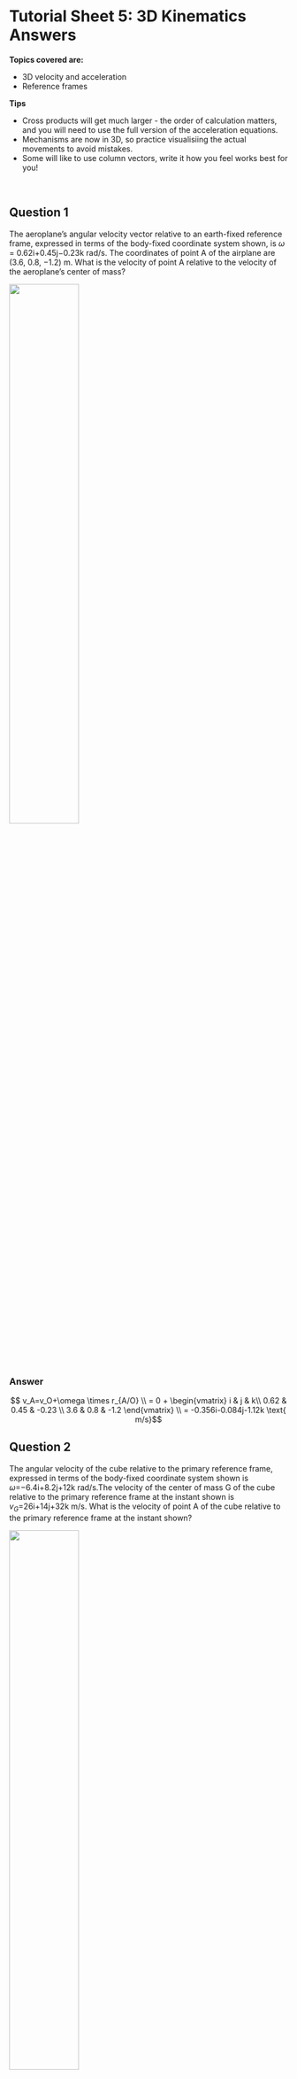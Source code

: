 <script type="text/x-mathjax-config">
  MathJax.Hub.Config({
    tex2jax: {
      inlineMath: [ ['$','$'], ["\\(","\\)"] ],
      processEscapes: true
    }
  });
</script>

<script type="text/javascript" async
  src="https://cdnjs.cloudflare.com/ajax/libs/mathjax/2.7.5/MathJax.js?config=TeX-MML-AM_CHTML">
</script>
<script type="text/javascript" src="tutorialSheetScripts.js"> </script>
<link rel="stylesheet" type="text/css" media="all" href="styles.css">


# Tutorial Sheet 5: 3D Kinematics Answers

**Topics covered are:**
- 3D velocity and acceleration
- Reference frames

**Tips**
- Cross products will get much larger - the order of calculation matters, and you will need to use the full version of the acceleration equations.
- Mechanisms are now in 3D, so practice visualisiing the actual movements to avoid mistakes.
- Some will like to use column vectors, write it how you feel works best for you!

<br>

## Question 1 

The aeroplane’s angular velocity vector relative to an earth-fixed reference frame, expressed in terms of the body-fixed coordinate system shown, is $\omega$ = 0.62i+0.45j−0.23k rad/s. The coordinates of point A of the airplane are (3.6, 0.8, −1.2) m. What is the velocity of point A relative to the velocity of the aeroplane’s center of mass?

<img src = "figs\05_3D_kinematics\Q1.jpg" width="50%"> <br>

### Answer

$$ v_A=v_O+\omega \times r_{A/O} \\ = 0 + \begin{vmatrix}
i & j & k\\
0.62 & 0.45 & -0.23 \\
3.6 & 0.8 & -1.2
\end{vmatrix} \\ 
= -0.356i-0.084j-1.12k \text{ m/s}$$

## Question 2 

The angular velocity of the cube relative to the primary reference frame, expressed in terms of the body-fixed coordinate system shown is $\omega$=−6.4i+8.2j+12k rad/s.The velocity of the center of mass G of the cube relative to the primary reference frame at the instant shown is $v_G$=26i+14j+32k m/s. What is the velocity of point A of the cube relative to the primary reference frame at the instant shown?

<img src = "figs\05_3D_kinematics\Q2.jpg" width="50%"> <br>

### Answer

The vector A to G is

$$ i+j+k$$

Then 

$$ v_A=v_G+\omega \times r_{A/G} \\ v_A= 26i+14j+32k + \begin{vmatrix}
i & j & k\\
-6.4 & 8.2 & 12 \\
1 & 1 & 1
\end{vmatrix} \\ 
v_A = 22.2i+32.4j+17.4k \text{ m/s}$$

## Question 3

Using the cube in Q2, the coordinate system shown is fixed with respect to the cube. The angular velocity of the cube relative to the primary reference frame, $\omega$=−6.4i+8.2j+12k rad/s, is constant.The acceleration of the center of mass G of the cube relative to the primary reference frame at the instant shown is $a_G$=136i+76j−48k m/s $^2$. What is the acceleration of point A of the cube relative to the primary reference frame at the instant shown?

### Answer

There is constant angular velocity so alpha is 0. The acceleration can be found

$$
a_A=a_G+\alpha \times r_{A/G}+ \omega \times(\omega\times r_{A/G}) \\
a_A=(136i+76j-48k) +0 + (-6.4i + 8.2j + 12k ) \times \begin{vmatrix}
i & j & k\\
-6.4 & 8.2 & 12 \\
1 & 1 & 1
\end{vmatrix} \\
a_A= 136i+76j-48k + \begin{vmatrix}
i & j & k\\
-6.4 & 8.2 & 12 \\
-3.8 & 18.4 & -14.6
\end{vmatrix} \\
v_A = -204.5i-63.04j-135k \text{ m/s}
$$

## Question 4

The origin of the secondary coordinate system shown is fixed to the center of mass G of the cube. The velocity of the center of mass G of the cube relative to the primary reference frame at the instant shown is $v_G$=26i+14j+32 m/s. The cube is rotating relative to the secondary coordinate system with  angular velocity $\omega_{rel}$ =6.2i−5j+8.8k rad/s. The secondary coordinate system is rotating relative to the primary reference frame with angular velocity 2.2i+4j−3.6k rad/s.

**(a)** What is the velocity of point A of the cube relative to the primary reference frame at the instant shown? <br>
**(b)** If the components of the vectors $\omega_{rel}$ and are constant, what is the cube’s angular acceleration relative to the primary reference frame?

<img src = "figs\05_3D_kinematics\Q2.jpg" width="50%"> <br>

### Answer

There is a lot going on here, so annotate

<img src = "figs\05_3D_kinematics\Q4ans.jpg" width="50%"> <br>

**(a)**

$$\omega = \Omega+\omega_{rel} \\
\omega = (22i+4j-3.6k)+(6.2i-5j+8.8k) \\
\omega = 8.4i-j+5.2k$$

$$ v_A=v_G+\omega \times r_{A/G} \\ v_A= 26i+14j+32k + \begin{vmatrix}
i & j & k\\
8.4 & -1 & 5.2 \\
1 & 1 & 1
\end{vmatrix} \\ 
v_A = 19.8i+10.8j+41.4k \text{ m/s}$$

**(b)**

$$ \alpha = \frac{d\omega}{dt}+\Omega\times \omega_{rel} \\
\alpha = 0 + \begin{vmatrix}
i & j & k\\
2.2 & 4 & -3.6 \\
6.2 & -5 & 8.8
\end{vmatrix} \\
\alpha = 17.2i-41.7j-35.8k \text{ rad/s}^2$$

## Question 5

Relative to an earth-fixed reference frame, points A and B of the rigid parallelepiped are fixed and it rotates about the axis AB with an angular velocity of 30 rad/s. Determine the velocities of points C and D relative to the earth-fixed reference frame.

<img src = "figs\05_3D_kinematics\Q5.jpg" width="50%"> <br>

### Answer

We need to know the vector $\omega$ as we only know the overall magnitude. This can be found using the unit vector of the axis of rotation.

$$
(30)\frac{0.4i + 0.2j - 0.4k}{\sqrt{0.4^2+0.2^2+0.4^2}} \\
= 20i+10j-20k
$$

Then solving for velocity of C and D

$$ 
v_C = v_A+\omega\times r_{C/A} \\
v_C = 0 + \begin{vmatrix}
i & j & k\\
20 & 10 & -20 \\
0 & 0.2 & 0
\end{vmatrix} \\
v_C = 4i+4k
$$

$$ 
v_D = v_A+\omega\times r_{C/A} \\
v_D = 0 + \begin{vmatrix}
i & j & k\\
20 & 10 & -20 \\
0.4 & 0.2 & 0
\end{vmatrix} \\
v_D = 4i-8j
$$

## Question 6

Using the parallelepiped in Q5, relative to the xyz coordinate system shown, points A and B of the rigid parallelepiped are fixed and the parallelepiped rotates about the axis AB with an angular velocity of 30 rad/s. Relative to an earth fixed reference frame, point A is fixed and the xyz coordinate system rotates with angular velocity −5i+8j+6k rad/s. Determine the velocities of points C and D relative to the earth-fixed reference frame.

### Answer

Again, we need to find $\omega$, but this time it becomes $\omega_{rel}$ as the coordinate system is rotating as well.

$$
(30)\frac{0.4i + 0.2j - 0.4k}{\sqrt{0.4^2+0.2^2+0.4^2}} \\
\omega_{rel}= 20i+10j-20k
$$

$\omega$ is then

$$
\omega = \Omega+\omega_{rel} \\
\omega = (-5i+8j+6k)+(20i+10j-20k) \\
\omega = 15i+18j-14k
$$

Then solving for velocity of C and D

$$ 
v_C = v_A+\omega\times r_{C/A} \\
v_C = 0 + \begin{vmatrix}
i & j & k\\
15 & 18 & -14 \\
0 & 0.2 & 0
\end{vmatrix} \\
v_C = 2.8i+3k
$$

$$ 
v_D = v_A+\omega\times r_{C/A} \\
v_D = 0 + \begin{vmatrix}
i & j & k\\
15 & 18 & -14 \\
0.4 & 0.2 & 0
\end{vmatrix} \\
v_D = 2.8i-5.6j-4.2k
$$


## Question 7

Relative to an earth-fixed reference frame, the vertical shaft rotates about its axis with angular velocity $\omega_O$=4 rad/s. The secondary xyz coordinate system is fixed with respect to the shaft and its origin is stationary. Relative to the secondary coordinate system, the disk (radius 8 cm) rotates with constant angular velocity $\omega_d$=6 rad/s. At the instant shown, determine the velocity of point A

**(a)** Relative to the secondary reference frame.<br>
**(b)** Relative to the earth-fixed reference frame.

<img src = "figs\05_3D_kinematics\Q7.jpg" width="50%"> <br>

### Answer

<img src = "figs\05_3D_kinematics\Q7ans.jpg" width="50%"> <br>

**(a)**

$$
v_A=v_O+\omega_{rel} \times r_{A/O} \\
v_A=0+ \begin{vmatrix}
i & j & k\\
6 & 0 & 0 \\
0 & 8\sin(45) & 8\cos(45) 
\end{vmatrix} \\
v_A = -33.9j+33.9k \text{ cm/s}
$$

**(b)**

$$
\omega = \Omega+\omega_{rel} \\
\omega = 4j+6i \\
v_A=v_O+\omega_{rel} \times r_{A/G} \\ 
v_A=0+ \begin{vmatrix}
i & j & k\\
6 & 4 & 0 \\
0 & 8\sin(45) & 8\cos(45) 
\end{vmatrix} \\
v_A = 22.6i-33.9j+33.9k \text{ cm/s}
$$

## Question 8 
The object in figure (a) is supported by bearings at A and B in figure (b). The horizontal circular disk is supported by a vertical shaft that rotates with angular velocity $\omega_O$=6 rad/s. The horizontal bar rotates with angular velocity $\omega$=10 rad/s. At the instant shown,

**(a)** What is the velocity relative to an earth-fixed reference frame of the end C of the vertical bar? <br>
**(b)** What is the angular acceleration vector of the object relative to an earth-fixed reference frame? <br>
**(c)** What is the acceleration relative to an earth-fixed reference frame of the end C of the vertical bar?

<img src = "figs\05_3D_kinematics\Q8.jpg" width="50%"> <br>

### Answer

<img src = "figs\05_3D_kinematics\Q8ans.jpg" width="50%"> <br>

**(a)** 

$$ \omega = \Omega+\omega_{rel} \\
\omega = 6j+10i $$

$$ v_C = v_O+\omega \times r_{C/O} \\
v_C = 0+\begin{vmatrix}
i & j & k\\
10 & 6 & 0 \\
0.1 & 0.1 & 0 
\end{vmatrix} \\
v_C = 0.4k \text{ m/s} $$

**(b)**

$$ \alpha = \frac{dw}{dt} + \Omega\times\omega \\
\alpha =  0+\begin{vmatrix}
i & j & k\\
0 & 6 & 0 \\
10 & 6 & 0 
\end{vmatrix} \\
\alpha = -60k \text{ rad/s}^2 $$

**(c)** We've worked out the last sum in part (a) so you can shortcut it

$$ a_C = a_O+\alpha\times r_{C/O}+\omega\times(\omega\times r_{C/O}) \\
a_C = a_O+ \begin{vmatrix}
i & j & k\\
0 & 0 & -60 \\
0.1 & 0.1 & 0 
\end{vmatrix} + \begin{vmatrix}
i & j & k\\
10 & 6 & 0 \\
0 & 0 & 0.4 
\end{vmatrix} \\
a_C = 8.4i-10j \text{ m/s}^2
$$

## Question 9 

The point of the spinning top remains at a fixed point on the floor, which is the origin O of the secondary reference frame shown. The top’s angular velocity vector relative to the secondary reference frame, $\omega_{rel}$=50k rad/s, is constant. The angular velocity vector of the secondary reference frame relative to an earth-fixed primary reference frame is $\omega$=2j+5.6k rad/s. The components of this vector are constant. (Notice that it is expressed in terms of the secondary reference frame.) 

**(a)** Determine the velocity relative to the earth-fixed reference frame of the point of the top with coordinates (0, 20, 30) mm. <br>
**(b)** What is the top’s angular acceleration vector relative to the earth-fixed reference frame <br>
**(c)** Determine the acceleration relative to the earth fixed reference frame of the point of the top with coordinates (0, 20, 30) mm

<img src = "figs\05_3D_kinematics\Q9.jpg" width="50%"> <br>

### Answer

**(a)**

$$ \omega = \Omega + \omega_{rel} \\
\omega = 50k+2j+5.6k \\
\omega = 2j+55.6k $$

$$
v_A = v_O+\omega\times r_{A/O} \\
v_A = 0+\begin{vmatrix}
i & j & k\\
0 & 2 & 55.6 \\
0 & 0.02 & 0.03 
\end{vmatrix} \\
v_A = -1.05i \text{ m/s}
$$

**(b)**

$$ \alpha = \frac{dw}{dt} + \Omega\times\omega \\
\alpha =  0+\begin{vmatrix}
i & j & k\\
0 & 2 & 5.6 \\
0 & 2 & 55.6 
\end{vmatrix} \\
\alpha = 100i \text{ rad/s}^2 $$

**(c)** Shortcut like in the previous question

$$ a_A = a_C+\alpha\times r_{A/C}+\omega\times(\omega\times r_{A/C}) \\
a_A = 0 + \begin{vmatrix}
i & j & k\\
100 & 0 & 0 \\
0 & 0.02 & 0.03 
\end{vmatrix} + \begin{vmatrix}
i & j & k\\
0 & 2 & 55.6 \\
-1.05 & 0 & 0 
\end{vmatrix} \\
a_C = -61.4j+4.1k \text{ m/s}^2 $$


## Question 10

The radius of the circular disk is R=0.2 m, and b=0.3 m. The disk rotates with angular velocity $\omega_d$=6 rad/s relative to the horizontal bar. The horizontal bar rotates with angular velocity $\omega_b$=4 rad/s relative to the vertical shaft, and the vertical shaft rotates with angular velocity $\omega_O$=2 rad/s relative to an earth-fixed reference frame. Assume that the secondary reference frame shown is fixed with respect to the horizontal bar.

**(a)** What is the angular velocity vector $\omega_{rel}$ of the disk relative to the secondary reference frame? <br>
**(b)** Determine the velocity relative to the earth-fixed reference frame of point P, which is the uppermost point of the disk.

<img src = "figs\05_3D_kinematics\Q10.jpg" width="50%"> <br>


### Answer

There's a lot of moving parts, so I'm going to label it so algebra symbols don't get mixed up.

<img src = "figs\05_3D_kinematics\Q10ans.jpg" width="50%"> <br>

**(a)** This is simply

$$ \omega_{rel} =  6i \text{ rad/s}$$

**(b)** The angular velocity of the disk to the primary reference frame is

$$ \omega = \omega_{rel}+\omega_{rel}+\Omega \\
\omega = 6i+2j+4k$$

The velocity of M (middle of the disk) is

$$ v_M = v_O+\Omega\times r_{C/O} \\
v_M = 0 + \begin{vmatrix}
i & j & k\\
0 & 2 & 4 \\
0.3 & 0 & 0 
\end{vmatrix} \\ 
v_M=1.2j-0.6k $$

The velocity of P is

$$
v_P = v_M+\omega\times r_{P/M} \\
v_P = 1.2j-0.6k + \begin{vmatrix}
i & j & k\\
6 & 2 & 4 \\
0 & 0.2 & 0 
\end{vmatrix} \\
v_P = -0.8i+1.2j+0.6k \text{ m/s}
$$


<br><br>

